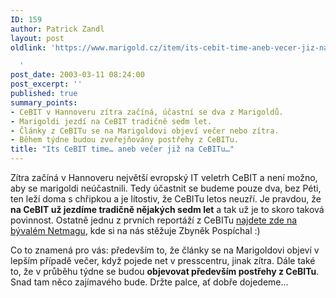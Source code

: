 ```yaml
---
ID: 159
author: Patrick Zandl
layout: post
oldlink: 'https://www.marigold.cz/item/its-cebit-time-aneb-vecer-jiz-na-cebitu

  '
post_date: 2003-03-11 08:24:00
post_excerpt: ''
published: true
summary_points:
- CeBIT v Hannoveru zítra začíná, účastní se dva z Marigoldů.
- Marigoldi jezdí na CeBIT tradičně sedm let.
- Články z CeBITu se na Marigoldovi objeví večer nebo zítra.
- Během týdne budou zveřejňovány postřehy z CeBITu.
title: "Its CeBIT time… aneb večer již na CeBITu…"
---
```


<p>
Zítra začíná v Hannoveru největší evropský IT veletrh CeBIT a není možno, aby se marigoldi neúčastnili. Tedy účastnit se budeme pouze dva, bez Péti, ten leží doma s chřipkou a je lítostiv, že CeBITu letos neuzří. Je pravdou, že <STRONG>na CeBIT už jezdíme tradičně nějakých sedm let</STRONG> a tak už je to skoro taková povinnost. Ostatně jednu z prvních reportáží z CeBITu <A href="http://sweb.cz/netmag/98/12/cebit.html" target=_blank>najdete zde na bývalém Netmagu</A>, kde si na nás stěžuje Zbyněk Pospíchal :)</p>

<p>
Co to znamená pro vás: především to, že články se na Marigoldovi objeví v lepším případě večer, když pojede net v presscentru, jinak zítra. Dále také to, že v průběhu týdne se budou <STRONG>objevovat především postřehy z CeBITu</STRONG>. Snad tam něco zajímavého bude. Držte palce, ať dobře dojedeme...</p>